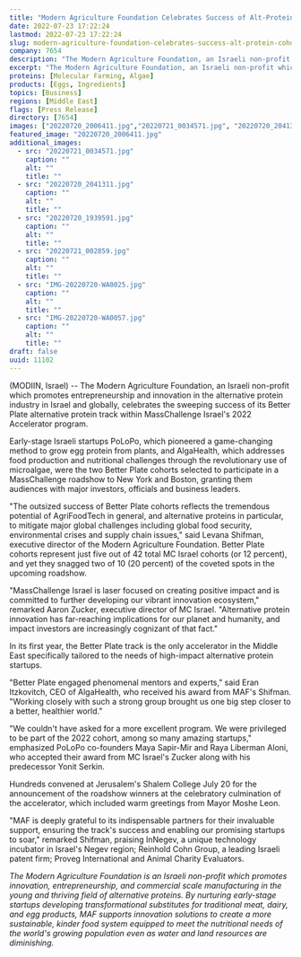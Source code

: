```yaml
---
title: "Modern Agriculture Foundation Celebrates Success of Alt-Protein Cohorts in MassChallenge Israel Accelerator"
date: 2022-07-23 17:22:24
lastmod: 2022-07-23 17:22:24
slug: modern-agriculture-foundation-celebrates-success-alt-protein-cohorts-masschallenge-israel
company: 7654
description: "The Modern Agriculture Foundation, an Israeli non-profit which promotes entrepreneurship and innovation in the alternative protein industry in Israel and globally, celebrates the sweeping success of its Better Plate alternative protein track within MassChallenge Israel’s 2022 Accelerator program."
excerpt: "The Modern Agriculture Foundation, an Israeli non-profit which promotes entrepreneurship and innovation in the alternative protein industry in Israel and globally, celebrates the sweeping success of its Better Plate alternative protein track within MassChallenge Israel’s 2022 Accelerator program."
proteins: [Molecular Farming, Algae]
products: [Eggs, Ingredients]
topics: [Business]
regions: [Middle East]
flags: [Press Release]
directory: [7654]
images: ["20220720_2006411.jpg","20220721_0034571.jpg", "20220720_2041311.jpg", "20220720_1939591.jpg", "20220721_002859.jpg", "IMG-20220720-WA0025.jpg", "IMG-20220720-WA0057.jpg"]
featured_image: "20220720_2006411.jpg"
additional_images:
  - src: "20220721_0034571.jpg"
    caption: ""
    alt: ""
    title: ""
  - src: "20220720_2041311.jpg"
    caption: ""
    alt: ""
    title: ""
  - src: "20220720_1939591.jpg"
    caption: ""
    alt: ""
    title: ""
  - src: "20220721_002859.jpg"
    caption: ""
    alt: ""
    title: ""
  - src: "IMG-20220720-WA0025.jpg"
    caption: ""
    alt: ""
    title: ""
  - src: "IMG-20220720-WA0057.jpg"
    caption: ""
    alt: ""
    title: ""
draft: false
uuid: 11102
---
```

(MODIIN, Israel) -- The Modern Agriculture Foundation, an Israeli
non-profit which promotes entrepreneurship and innovation in the
alternative protein industry in Israel and globally, celebrates the
sweeping success of its Better Plate alternative protein track within
MassChallenge Israel's 2022 Accelerator program.

Early-stage Israeli startups PoLoPo, which pioneered a game-changing
method to grow egg protein from plants, and AlgaHealth, which addresses
food production and nutritional challenges through the revolutionary use
of microalgae, were the two Better Plate cohorts selected to participate
in a MassChallenge roadshow to New York and Boston, granting them
audiences with major investors, officials and business leaders.

"The outsized success of Better Plate cohorts reflects the tremendous
potential of AgriFoodTech in general, and alternative proteins in
particular, to mitigate major global challenges including global food
security, environmental crises and supply chain issues," said Levana
Shifman, executive director of the Modern Agriculture Foundation. Better
Plate cohorts represent just five out of 42 total MC Israel cohorts (or
12 percent), and yet they snagged two of 10 (20 percent) of the coveted
spots in the upcoming roadshow.

"MassChallenge Israel is laser focused on creating positive impact and
is committed to further developing our vibrant innovation ecosystem,"
remarked Aaron Zucker, executive director of MC Israel. "Alternative
protein innovation has far-reaching implications for our planet and
humanity, and impact investors are increasingly cognizant of that fact."

In its first year, the Better Plate track is the only accelerator in the
Middle East specifically tailored to the needs of high-impact
alternative protein startups.

"Better Plate engaged phenomenal mentors and experts," said Eran
Itzkovitch, CEO of AlgaHealth, who received his award from MAF's
Shifman. "Working closely with such a strong group brought us one big
step closer to a better, healthier world."

"We couldn't have asked for a more excellent program. We were privileged
to be part of the 2022 cohort, among so many amazing startups,"
emphasized PoLoPo co-founders Maya Sapir-Mir and Raya Liberman Aloni,
who accepted their award from MC Israel's Zucker along with his
predecessor Yonit Serkin.

Hundreds convened at Jerusalem's Shalem College July 20 for the
announcement of the roadshow winners at the celebratory culmination of
the accelerator, which included warm greetings from Mayor Moshe Leon.

"MAF is deeply grateful to its indispensable partners for their
invaluable support, ensuring the track's success and enabling our
promising startups to soar," remarked Shifman, praising InNegev, a
unique technology incubator in Israel's Negev region; Reinhold Cohn
Group, a leading Israeli patent firm; Proveg International and Animal
Charity Evaluators.

*The Modern Agriculture Foundation is an Israeli non-profit which
promotes innovation, entrepreneurship, and commercial scale
manufacturing in the young and thriving field of alternative proteins.
By nurturing early-stage startups developing transformational
substitutes for traditional meat, dairy, and egg products, MAF supports
innovation solutions to create a more sustainable, kinder food system
equipped to meet the nutritional needs of the world's growing population
even as water and land resources are diminishing.*
